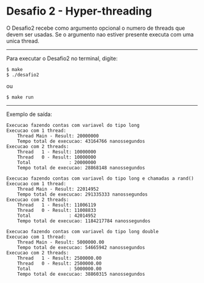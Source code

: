 # Desafio 2 - Hyper-threading
O Desafio2 recebe como argumento opcional o numero de threads que  devem ser usadas. Se o argumento nao estiver presente executa com uma unica thread.
___
Para executar o Desafio2 no terminal, digite:

    $ make
    $ ./desafio2
ou

    $ make run
___
Exemplo de saída:

    Execucao fazendo contas com variavel do tipo long
    Execucao com 1 thread:
    	Thread Main - Result: 20000000
    	Tempo total de execucao: 43164766 nanossegundos
    Execucao com 2 threads:
    	Thread   1 - Result: 10000000
    	Thread   0 - Result: 10000000
    	Total              : 20000000
    	Tempo total de execucao: 28868148 nanossegundos

    Execucao fazendo contas com variavel do tipo long e chamadas a rand()
    Execucao com 1 thread:
    	Thread Main - Result: 22014952
    	Tempo total de execucao: 291335333 nanossegundos
    Execucao com 2 threads:
    	Thread   1 - Result: 11006119
    	Thread   0 - Result: 11008833
    	Total              : 42014952
    	Tempo total de execucao: 1184217784 nanossegundos

    Execucao fazendo contas com variavel do tipo long double
    Execucao com 1 thread:
    	Thread Main - Result: 5000000.00
    	Tempo total de execucao: 54665942 nanossegundos
    Execucao com 2 threads:
    	Thread   1 - Result: 2500000.00
    	Thread   0 - Result: 2500000.00
    	Total              : 5000000.00
    	Tempo total de execucao: 38860315 nanossegundos
